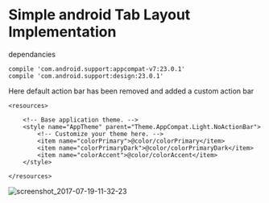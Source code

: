  # Simple android Tab Layout Implementation

dependancies
```
compile 'com.android.support:appcompat-v7:23.0.1'
compile 'com.android.support:design:23.0.1'
```
Here default action bar has been removed and added a custom action bar

```
<resources>

    <!-- Base application theme. -->
    <style name="AppTheme" parent="Theme.AppCompat.Light.NoActionBar">
        <!-- Customize your theme here. -->
        <item name="colorPrimary">@color/colorPrimary</item>
        <item name="colorPrimaryDark">@color/colorPrimaryDark</item>
        <item name="colorAccent">@color/colorAccent</item>
    </style>

</resources>
```

![screenshot_2017-07-19-11-32-23](https://user-images.githubusercontent.com/30214446/28381720-6bcab10c-6cd9-11e7-9119-f53076403846.png)











